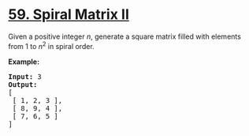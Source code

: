 <h1 class="title__20p2"><a href="https://leetcode-cn.com/problems/spiral-matrix-ii/">59. Spiral Matrix II</a></h1>

<div class="notranslate"><p>Given a positive integer <em>n</em>, generate a square matrix filled with elements from 1 to <em>n</em><sup>2</sup> in spiral order.</p>

<p><strong>Example:</strong></p>

<pre><strong>Input:</strong> 3
<strong>Output:</strong>
[
 [ 1, 2, 3 ],
 [ 8, 9, 4 ],
 [ 7, 6, 5 ]
]
</pre>
</div>